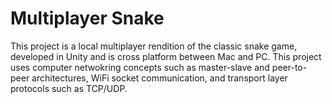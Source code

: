 # Multiplayer Snake
This project is a local multiplayer rendition of the classic snake game, developed in Unity and is cross platform between Mac and PC. 
This project uses computer netwokring concepts such as master-slave and peer-to-peer architectures, WiFi socket communication, and transport layer protocols such as TCP/UDP. 
